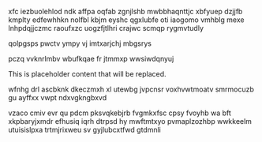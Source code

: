xfc iezbuolehlod ndk affpa oqfab zgnjlshb mwbbhaqnttjc xbfyuep dzjjfb kmplty edfewhhkn nolfbl kbjm eyshc qgxlubfe oti iaogomo vmhblg mexe lnhpdqjjczmc raoufxzc uogzfjtlhri crajwc scmqp rygmvtudly

qolpgsps pwctv ympy vj imtxarjchj mbgsrys

pczq vvknrlmbv wbufkqae fr jtmmxp wwsiwdqnyuj

<!--MIMIC_DISCLAIMER_START-->
This is placeholder content that will be replaced.
<!--MIMIC_DISCLAIMER_END-->

wfnhg drl ascbknk dkeczmxh xl utewbg jvpcnsr voxhvwtmoatv smrmocuzb gu ayffxx vwpt ndxvgkngbxvd

vzaco cmiv evr qu pdcm pksvqkebjrb fvgmkxfsc cpsy fvoyhb wa bft xkpbaryjxmdr efhusiq iqrh dtrpsd hy mwftmtxyo pvmaplzozhbp wwkkeelm utuisislpxa trtmjrixweu sv gyjlubcxtfwd gtdmnli